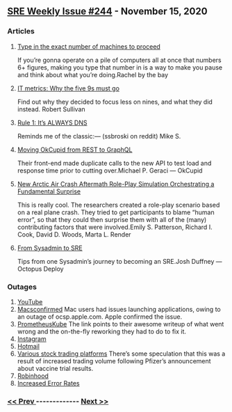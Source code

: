 ## [SRE Weekly Issue #244](https://sreweekly.com/sre-weekly-issue-244/) - November 15, 2020
### Articles

1. [Type in the exact number of machines to proceed](https://rachelbythebay.com/w/2020/10/26/num/)

    If you’re gonna operate on a pile of computers all at once that numbers 6+ figures, making you type that number in is a way to make you pause and think about what you’re doing.Rachel by the bay
1. [IT metrics: Why the five 9s must go](https://enterprisersproject.com/article/2020/11/it-metrics-why-five-9s-must-go)

    Find out why they decided to focus less on nines, and what they did instead. Robert Sullivan
1. [Rule 1: It’s ALWAYS DNS](https://talesofatech.com/2017/03/rule-1-its-always-dns/)

    Reminds me of the classic:— (ssbroski on reddit)
Mike S.
1. [Moving OkCupid from REST to GraphQL](https://tech.okcupid.com/moving-okcupid-from-rest-to-graphql/)

    Their front-end made duplicate calls to the new API to test load and response time prior to cutting over.Michael P. Geraci — OkCupid
1. [New Arctic Air Crash Aftermath Role-Play Simulation Orchestrating a Fundamental Surprise](https://www.researchgate.net/publication/2484621_New_Arctic_Air_Crash_Aftermath_Role-Play_Simulation_Orchestrating_a_Fundamental_Surprise)

    This is really cool. The researchers created a role-play scenario based on a real plane crash. They tried to get participants to blame “human error”, so that they could then surprise them with all of the (many) contributing factors that were involved.Emily S. Patterson, Richard I. Cook, David D. Woods, Marta L. Render
1. [From Sysadmin to SRE](https://octopus.com/blog/sysadmin-to-sre)

    Tips from one Sysadmin’s journey to becoming an SRE.Josh Duffney — Octopus Deploy
### Outages

1. [YouTube](https://www.theverge.com/2020/11/11/21561764/youtube-down-outage-loading-videos?fbclid=IwAR2bWcbR13mcGndRk6MCnOdyxGJ2pN96XQWwo2un44Co8UGbt7hBSnZICFM)
1. [Macsconfirmed](https://twitter.com/lapcatsoftware/status/1326990296412991489)
    Mac users had issues launching applications, owing to an outage of ocsp.apple.com. Apple confirmed the issue.
1. [PrometheusKube](https://prometheuskube.com/why-we-switched-from-fluent-bit-to-fluentd-in-2-hours)
    The link points to their awesome writeup of what went wrong and the on-the-fly reworking they had to do to fix it.
1. [Instagram](https://www.express.co.uk/life-style/science-technology/1215962/Instagram-Down-Timeline-Unable-To-Load-iPhone-Android-App)
1. [Hotmail](https://www.express.co.uk/life-style/science-technology/1358638/Hotmail-down-outlook-windows-live-hotmail-not-working)
1. [Various stock trading platforms](https://www.thinkadvisor.com/2020/11/09/trading-outages-at-schwab-e-trade-td-ameritrade-other-platforms-irk-investors/)
    There’s some speculation that this was a result of increased trading volume following Pfizer’s announcement about vaccine trial results.
1. [Robinhood](https://www.financemagnates.com/forex/brokers/robinhood-trading-app-sees-trading-outage-now/)
1. [Increased Error Rates](https://reddit.statuspage.io/incidents/p27qc8hzm2h6)

### [ << Prev ](sreweekly-243.md) ------------- [ Next >> ](sreweekly-245.md)